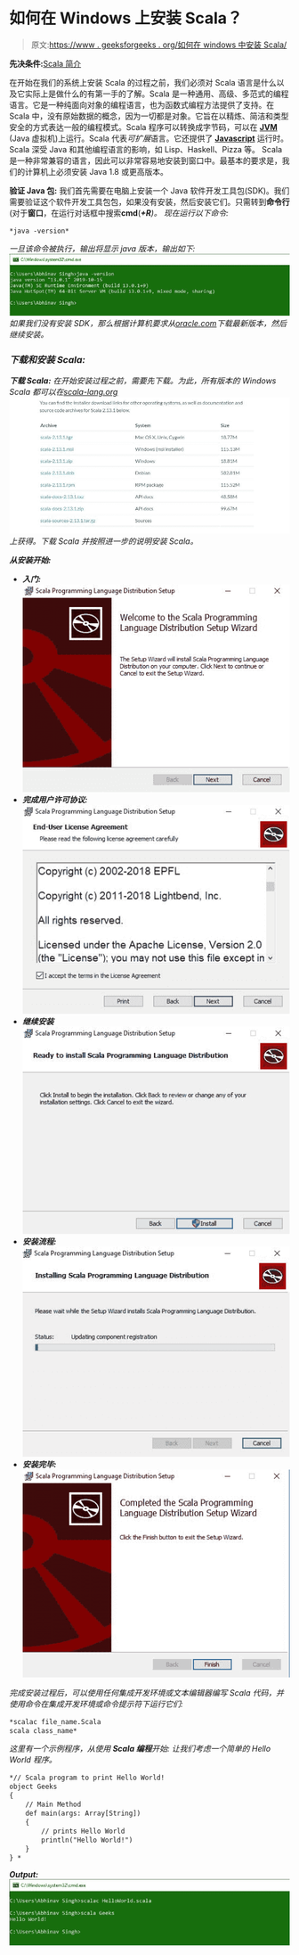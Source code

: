 # 如何在 Windows 上安装 Scala？

> 原文:[https://www . geeksforgeeks . org/如何在 windows 中安装 Scala/](https://www.geeksforgeeks.org/how-to-install-scala-in-windows/)

**先决条件:**[Scala 简介](https://www.geeksforgeeks.org/introduction-to-scala/)

在开始在我们的系统上安装 Scala 的过程之前，我们必须对 Scala 语言是什么以及它实际上是做什么的有第一手的了解。Scala 是一种通用、高级、多范式的编程语言。它是一种纯面向对象的编程语言，也为函数式编程方法提供了支持。在 Scala 中，没有原始数据的概念，因为一切都是对象。它旨在以精炼、简洁和类型安全的方式表达一般的编程模式。Scala 程序可以转换成字节码，可以在 [**JVM**](https://www.geeksforgeeks.org/jvm-works-jvm-architecture/) (Java 虚拟机)上运行。Scala 代表*可扩展*语言。它还提供了 [**Javascript**](https://www.geeksforgeeks.org/how-to-be-a-javascript-developer-without-knowing-javascript/) 运行时。Scala 深受 Java 和其他编程语言的影响，如 Lisp、Haskell、Pizza 等。
Scala 是一种非常兼容的语言，因此可以非常容易地安装到窗口中。最基本的要求是，我们的计算机上必须安装 Java 1.8 或更高版本。

**验证 Java 包:**
我们首先需要在电脑上安装一个 Java 软件开发工具包(SDK)。我们需要验证这个软件开发工具包包，如果没有安装，然后安装它们。只需转到**命令行**(对于**窗口**，在运行对话框中搜索**cmd**(<link rel="stylesheet" href="https://maxcdn.bootstrapcdn.com/font-awesome/4.6.1/css/font-awesome.min.css">***+R**)。
现在运行以下命令:*

```
*java -version* 
```

*一旦该命令被执行，输出将显示 java 版本，输出如下:
![Java-version-check-scala](img/bc20bedb1822d15471f43cf4b1e50d80.png)
如果我们没有安装 SDK，那么根据计算机要求从[oracle.com](https://www.oracle.com/technetwork/java/javase/downloads/jdk12-downloads-5295953.html)下载最新版本，然后继续安装。*

### *下载和安装 Scala:*

***下载 Scala:**
在开始安装过程之前，需要先下载。为此，所有版本的 Windows Scala 都可以在[scala-lang.org](https://www.scala-lang.org/download/)
![download-scala-from-here](img/84e5fce39230f6eff5f5b46d6f16faf4.png)
上获得。下载 Scala 并按照进一步的说明安装 Scala。*

***从安装开始:***

*   ***入门:**
    ![](img/2a632288e5fc058897be1a10155eaf17.png)*
*   ***完成用户许可协议:**
    ![](img/c48a1c6f51758f5567c1359438332ad5.png)*
*   ***继续安装**
    ![](img/ef4dfe83b3337d725010aee20e5b7b43.png)*
*   ***安装流程:**
    ![](img/a642443912ac10eec205797341386834.png)*
*   ***安装完毕:**
    ![](img/142c60b179e90716cb5e0333148e3646.png)*

*完成安装过程后，可以使用任何集成开发环境或文本编辑器编写 Scala 代码，并使用命令在集成开发环境或命令提示符下运行它们:*

```
*scalac file_name.Scala
scala class_name*
```

*这里有一个示例程序，从使用 **Scala 编程**开始:
让我们考虑一个简单的 Hello World 程序。*

```
*// Scala program to print Hello World!  
object Geeks  
{ 
    // Main Method  
    def main(args: Array[String])  
    { 
        // prints Hello World 
        println("Hello World!")  
    } 
} *
```

***Output:**![Hello-World-Scala-Windows](img/b586223a292edaa4864857febabe3b48.png)*